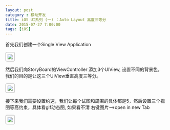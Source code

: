 ```yaml
---
layout: post
category : 移动开发
title: iOS UI系列 (一) ：Auto Layout 高度三等分 
date: 2015-07-27 7:00:00
tags: [iOS]
---
```



<style>
img {
  max-width: 900px;
  border: solid 2px #ccc;
  padding: 5px;
  border-radius:5px;
}
</style>



首先我们创建一个Single View Application

<img class="img-responsive" src="https://cdn.jsdelivr.net/gh/wangdeshui/blogpics@master/ios/UI/1/1.png" /> 

然后我们向StoryBoard的ViewController 添加3个UIView, 设置不同的背景色，我们的目的是让这三个UIView垂直高度三等分。

<img class="img-responsive" src="https://cdn.jsdelivr.net/gh/wangdeshui/blogpics@master/ios/UI/1/2.png" />

接下来我们需要设置约速，我们让每个试图和周围的具体都是5，然后设置三个视图等高约束，具体看gif动态图, 如果看不清 右键图片-->open in new Tab  

<img class="img-responsive" src="https://cdn.jsdelivr.net/gh/wangdeshui/blogpics@master/ios/UI/1/3.gif" />

